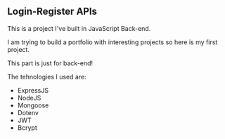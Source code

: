 ## Login-Register APIs

This is a project I've built in JavaScript Back-end. 

I am trying to build a portfolio with interesting projects so here is my first project.

This part is just for back-end!

The tehnologies I used are: 
- ExpressJS
- NodeJS
- Mongoose 
- Dotenv
- JWT
- Bcrypt